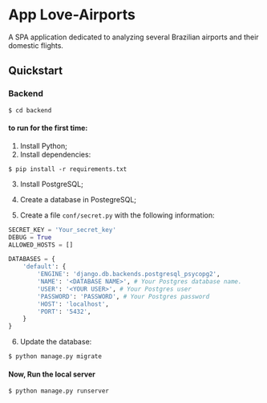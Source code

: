 # App Love-Airports
A SPA application dedicated to analyzing several Brazilian airports and their domestic flights.

## Quickstart

### Backend

```system
$ cd backend
```

#### to run for the first time:

1. Install Python;
2. Install dependencies:

```system
$ pip install -r requirements.txt
```

3. Install PostgreSQL;

4. Create a database in PostegreSQL;

5. Create a file `conf/secret.py` with the following information:

```python
SECRET_KEY = 'Your_secret_key'
DEBUG = True
ALLOWED_HOSTS = []

DATABASES = {
    'default': {
        'ENGINE': 'django.db.backends.postgresql_psycopg2',
        'NAME': '<DATABASE NAME>', # Your Postgres database name.
        'USER': '<YOUR USER>', # Your Postgres user
        'PASSWORD': 'PASSWORD', # Your Postgres password
        'HOST': 'localhost', 
        'PORT': '5432',
    }
}
```

6. Update the database:

```system
$ python manage.py migrate
```

#### Now, Run the local server

```system
$ python manage.py runserver
```
